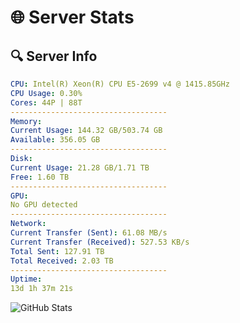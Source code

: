 # 🌐 Server Stats
## 🔍 Server Info
```yaml
CPU: Intel(R) Xeon(R) CPU E5-2699 v4 @ 1415.85GHz
CPU Usage: 0.30%
Cores: 44P | 88T
-----------------------------------
Memory:
Current Usage: 144.32 GB/503.74 GB
Available: 356.05 GB
-----------------------------------
Disk:
Current Usage: 21.28 GB/1.71 TB
Free: 1.60 TB
-----------------------------------
GPU:
No GPU detected
-----------------------------------
Network:
Current Transfer (Sent): 61.08 MB/s
Current Transfer (Received): 527.53 KB/s
Total Sent: 127.91 TB
Total Received: 2.03 TB
-----------------------------------
Uptime:
13d 1h 37m 21s
```
![GitHub Stats](https://img.shields.io/badge/Updated-2025-02-21_00:20:39-blue)